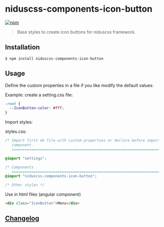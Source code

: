 # niduscss-components-icon-button
[![npm][npm-image]][npm-url]

[npm-image]: https://img.shields.io/npm/v/niduscss-components-icon-button.svg
[npm-url]: https://npmjs.org/package/niduscss-components-icon-button

> Base styles to create icon buttons for niduscss framework.

## Installation

```console
$ npm install niduscss-components-icon-button
```

## Usage

Define the custom properties in a file if you like modify the default values:

Example: create a setting.css file:

```css
:root {
  --IconButton-color: #fff;
}
```

Import styles:

styles.css:

```css
/* Import first de file with custom properties or declare before import the
   component.
   ========================================================================== */

@import "settings";

/* Components
   ========================================================================== */
@import "niduscss-components-icon-button";

/* Other styles */
```

Use in html files (angular component)

```html
<div class="IconButton">Menu</div>
```

## [Changelog](CHANGELOG.md)
